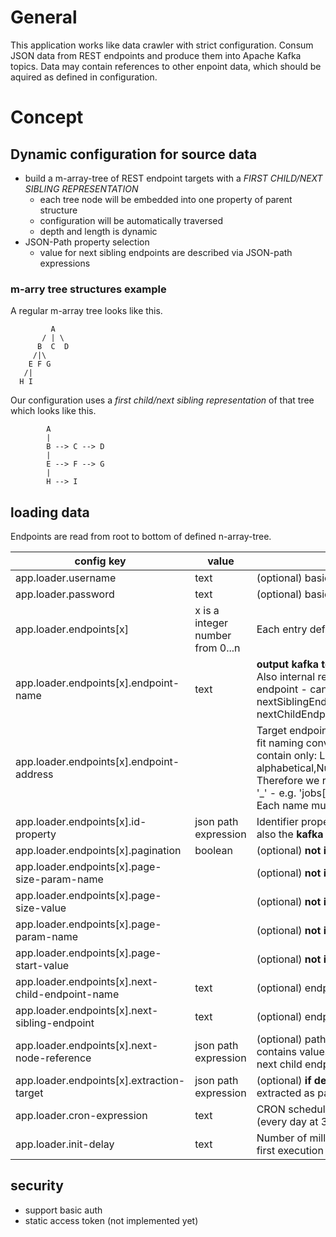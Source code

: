 # General
This application works like data crawler with strict configuration.
Consum JSON data from REST endpoints and produce them into Apache Kafka topics. Data may contain references to other enpoint data, which should be aquired as defined in configuration.

# Concept
## Dynamic configuration for source data
* build a m-array-tree of REST endpoint targets with a *FIRST CHILD/NEXT SIBLING REPRESENTATION*
  * each tree node will be embedded into one property of parent structure
  * configuration will be automatically traversed
  * depth and length is dynamic
* JSON-Path property selection
  * value for next sibling endpoints are described via JSON-path expressions 

### m-arry tree structures example
A regular m-array tree looks like this. 
```angular2html
         A
       / | \
      B  C  D
     /|\  
    E F G 
   /|  
  H I
```
Our configuration uses a *first child/next sibling representation* of that tree which looks like this.
```angular2html
        A
        |
        B --> C --> D 
        |           
        E --> F --> G
        |      
        H --> I
```


## loading data
Endpoints are read from root to bottom of defined n-array-tree.

| config key                                       | value                            | description                                                                                                                                                                                                                                                                     |
|--------------------------------------------------|----------------------------------|---------------------------------------------------------------------------------------------------------------------------------------------------------------------------------------------------------------------------------------------------------------------------------|
| app.loader.username                              | text                             | (optional) basic auth username                                                                                                                                                                                                                                                  |                                                                                                                                                                                                                                                            
| app.loader.password                              | text                             | (optional) basic auth password                                                                                                                                                                                                                                                  |
| app.loader.endpoints[x]                          | x is a integer number from 0...n | Each entry defines one REST endpoint                                                                                                                                                                                                                                            |
| app.loader.endpoints[x].endpoint-name            | text                             | **output kafka topic name** <br> Also internal reference name for this endpoint - can be used at nextSiblingEndpointor or nextChildEndpointName                                                                                                                                 | 
| app.loader.endpoints[x].endpoint-address         |                                  | Target endpoint request url. parameter must fit naming convention: URL variables may contain only: Lowercase alphabetical,Numerical,Hyphen,Underscore. Therefore we replace other characters with '_'    - e.g. 'jobs[*].job_id' -> 'jobs____job_id'. Each name must be unique. |
| app.loader.endpoints[x].id-property              | json path expression             | Identifier property of endpoint result json - also the **kafka message key**                                                                                                                                                                                                    |
| app.loader.endpoints[x].pagination               | boolean                          | (optional)   **not implemented yet**                                                                                                                                                                                                                                            | 
| app.loader.endpoints[x].page-size-param-name     |                                  | (optional)   **not implemented yet**                                                                                                                                                                                                                                            |
| app.loader.endpoints[x].page-size-value          |                                  | (optional)   **not implemented yet**                                                                                                                                                                                                                                            |
| app.loader.endpoints[x].page-param-name          |                                  | (optional)   **not implemented yet**                                                                                                                                                                                                                                            |
| app.loader.endpoints[x].page-start-value         |                                  | (optional)   **not implemented yet**                                                                                                                                                                                                                                            |
| app.loader.endpoints[x].next-child-endpoint-name | text                             | (optional) endpoint name of a child node                                                                                                                                                                                                                                        |
| app.loader.endpoints[x].next-sibling-endpoint    | text                             | (optional) endpoint name of a sibling node                                                                                                                                                                                                                                      |
| app.loader.endpoints[x].next-node-reference      | json path expression             | (optional) path to the property which contains values to use as parameter for next child endpoint call.                                                                                                                                                                         |
| app.loader.endpoints[x].extraction-target        | json path expression             | (optional) **if defined** machted json will be extracted as payload to kaka topic                                                                                                                                                                                               |
| app.loader.cron-expression                       | text                             | CRON scheduler expression "2 3 * * *" (every day at 3:02)                                                                                                                                                                                                                       |
| app.loader.init-delay                            | text                             | Number of milliseconds to delay before the first execution                                                                                                                                                                                                                      |


## security
* support basic auth
* static access token (not implemented yet)
